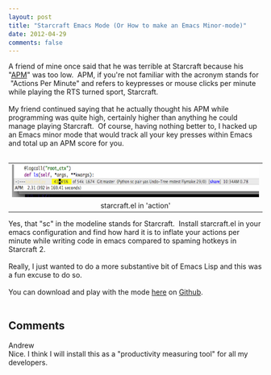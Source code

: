 ```yaml
---
layout: post
title: "Starcraft Emacs Mode (Or How to make an Emacs Minor-mode)"
date: 2012-04-29
comments: false
---
```


<div class='post'>
    A friend of mine once said that he was terrible at Starcraft because his "<a
        href="http://www.youtube.com/watch?v=YbpCLqryN-Q">APM</a>" was too low. &nbsp;APM, if you're not familiar with
    the acronym stands for &nbsp;"Actions Per Minute" and refers to keypresses or mouse clicks per minute while playing
    the RTS turned sport, Starcraft. <br />
    <div><br /></div>
    <div>My friend continued saying that he actually thought his APM while programming was quite high, certainly higher
        than anything he could manage playing Starcraft. &nbsp;Of course, having nothing better to, I hacked up an Emacs
        minor mode that would track all your key presses within Emacs and total up an APM score for you.</div>
    <div><br />
        <table cellpadding="0" cellspacing="0" class="tr-caption-container"
            style="float: left; margin-right: 1em; text-align: left;">
            <tbody>
                <tr>
                    <td style="text-align: center;"><a
                            href="/images/emacs-starcraft.png"
                            imageanchor="1"
                            style="clear: left; margin-bottom: 1em; margin-left: auto; margin-right: auto;"><img
                                border="0" height="65"
                                src="/images/emacs-starcraft.png"
                                width="640" /></a></td>
                </tr>
                <tr>
                    <td class="tr-caption" style="text-align: center;">starcraft.el in 'action'</td>
                </tr>
            </tbody>
        </table><br /><br /><br /><br />Yes, that "sc" in the modeline stands for Starcraft. &nbsp;Install starcraft.el
        in your emacs configuration and find how hard it is to inflate your actions per minute while writing code in
        emacs compared to spaming hotkeys in Starcraft 2.<br /><br />Really, I just wanted to do a more substantive bit
        of Emacs Lisp and this was a fun excuse to do so. <br /><br />You can download and play with the mode <a
            href="https://gist.github.com/1990900">here</a> on <a href="https://gist.github.com/1990900">Github</a>.
        <br /><br />
    </div>
</div>
<h2>Comments</h2>
<div class='comments'>
    <div class='comment'>
        <div class='author'>Andrew</div>
        <div class='content'>
            Nice. I think I will install this as a &quot;productivity measuring tool&quot; for all my developers.</div>
    </div>
</div>